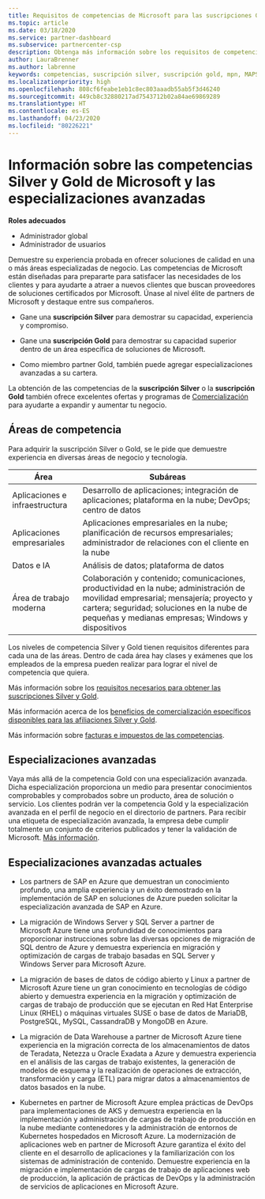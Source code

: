 ```yaml
---
title: Requisitos de competencias de Microsoft para las suscripciones Gold y Silver | Centro de partners
ms.topic: article
ms.date: 03/18/2020
ms.service: partner-dashboard
ms.subservice: partnercenter-csp
description: Obtenga más información sobre los requisitos de competencias para conseguir los niveles de suscripción Silver y Gold.
author: LauraBrenner
ms.author: labrenne
keywords: competencias, suscripción silver, suscripción gold, mpn, MAPS, competencia, Microsoft Partner Network, suscripción a la red, especializaciones avanzadas
ms.localizationpriority: high
ms.openlocfilehash: 808cf6feabe1eb1c8ec803aaadb55ab5f3d46240
ms.sourcegitcommit: 449cb8c32880217ad7543712b02a84ae69869289
ms.translationtype: HT
ms.contentlocale: es-ES
ms.lasthandoff: 04/23/2020
ms.locfileid: "80226221"
---
```

# <a name="information-about-microsoft-silver-and-gold-competencies-and-advanced-specializations"></a>Información sobre las competencias Silver y Gold de Microsoft y las especializaciones avanzadas

**Roles adecuados**
-    Administrador global
-    Administrador de usuarios

Demuestre su experiencia probada en ofrecer soluciones de calidad en una o más áreas especializadas de negocio. Las competencias de Microsoft están diseñadas para prepararte para satisfacer las necesidades de los clientes y para ayudarte a atraer a nuevos clientes que buscan proveedores de soluciones certificados por Microsoft. Únase al nivel élite de partners de Microsoft y destaque entre sus compañeros.

- Gane una **suscripción Silver** para demostrar su capacidad, experiencia y compromiso.

- Gane una **suscripción Gold** para demostrar su capacidad superior dentro de un área específica de soluciones de Microsoft.

- Como miembro partner Gold, también puede agregar especializaciones avanzadas a su cartera.

La obtención de las competencias de la **suscripción Silver** o la **suscripción Gold** también ofrece excelentes ofertas y programas de [Comercialización](mpn-learn-about-go-to-market-benefits.md) para ayudarte a expandir y aumentar tu negocio.

## <a name="competency-areas"></a>Áreas de competencia

Para adquirir la suscripción Silver o Gold, se le pide que demuestre experiencia en diversas áreas de negocio y tecnología.

|**Área**            |**Subáreas**                    |
|--------------------|--------------------------------|
|Aplicaciones e infraestructura|Desarrollo de aplicaciones; integración de aplicaciones; plataforma en la nube; DevOps; centro de datos|
|Aplicaciones empresariales |Aplicaciones empresariales en la nube; planificación de recursos empresariales; administrador de relaciones con el cliente en la nube|
|Datos e IA|Análisis de datos; plataforma de datos|
|Área de trabajo moderna| Colaboración y contenido; comunicaciones, productividad en la nube; administración de movilidad empresarial; mensajería; proyecto y cartera; seguridad; soluciones en la nube de pequeñas y medianas empresas; Windows y dispositivos|

Los niveles de competencia Silver y Gold tienen requisitos diferentes para cada una de las áreas. Dentro de cada área hay clases y exámenes que los empleados de la empresa pueden realizar para lograr el nivel de competencia que quiera.


Más información sobre los [requisitos necesarios para obtener las suscripciones Silver y Gold](https://partner.microsoft.com/membership/competencies).

Más información acerca de los [beneficios de comercialización específicos disponibles para las afiliaciones Silver y Gold](mpn-learn-about-go-to-market-benefits.md). 

Más información sobre [facturas e impuestos de las competencias](mpn-view-print-maps-invoice.md).

## <a name="advanced-specializations"></a>Especializaciones avanzadas

Vaya más allá de la competencia Gold con una especialización avanzada. Dicha especialización proporciona un medio para presentar conocimientos comprobables y comprobados sobre un producto, área de solución o servicio. Los clientes podrán ver la competencia Gold y la especialización avanzada en el perfil de negocio en el directorio de partners. Para recibir una etiqueta de especialización avanzada, la empresa debe cumplir totalmente un conjunto de criterios publicados y tener la validación de Microsoft. [Más información](https://partner.microsoft.com/membership/competencies#tab-content-2). 

## <a name="the-current-advanced-specializations"></a>Especializaciones avanzadas actuales

- Los partners de SAP en Azure que demuestran un conocimiento profundo, una amplia experiencia y un éxito demostrado en la implementación de SAP en soluciones de Azure pueden solicitar la especialización avanzada de SAP en Azure.

- La migración de Windows Server y SQL Server a partner de Microsoft Azure tiene una profundidad de conocimientos para proporcionar instrucciones sobre las diversas opciones de migración de SQL dentro de Azure y demuestra experiencia en migración y optimización de cargas de trabajo basadas en SQL Server y Windows Server para Microsoft Azure. 

- La migración de bases de datos de código abierto y Linux a partner de Microsoft Azure tiene un gran conocimiento en tecnologías de código abierto y demuestra experiencia en la migración y optimización de cargas de trabajo de producción que se ejecutan en Red Hat Enterprise Linux (RHEL) o máquinas virtuales SUSE o base de datos de MariaDB, PostgreSQL, MySQL, CassandraDB y MongoDB en Azure.

- La migración de Data Warehouse a partner de Microsoft Azure tiene experiencia en la migración correcta de los almacenamientos de datos de Teradata, Netezza u Oracle Exadata a Azure y demuestra experiencia en el análisis de las cargas de trabajo existentes, la generación de modelos de esquema y la realización de operaciones de extracción, transformación y carga (ETL) para migrar datos a almacenamientos de datos basados en la nube.

- Kubernetes en partner de Microsoft Azure emplea prácticas de DevOps para implementaciones de AKS y demuestra experiencia en la implementación y administración de cargas de trabajo de producción en la nube mediante contenedores y la administración de entornos de Kubernetes hospedados en Microsoft Azure.
La modernización de aplicaciones web en partner de Microsoft Azure garantiza el éxito del cliente en el desarrollo de aplicaciones y la familiarización con los sistemas de administración de contenido. Demuestre experiencia en la migración e implementación de cargas de trabajo de aplicaciones web de producción, la aplicación de prácticas de DevOps y la administración de servicios de aplicaciones en Microsoft Azure.
